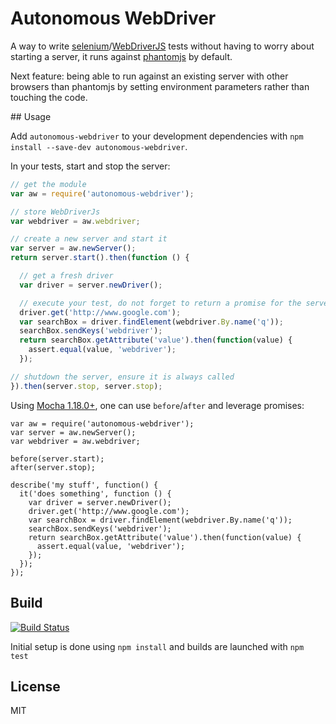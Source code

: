 # Autonomous WebDriver

A way to write [selenium](http://docs.seleniumhq.org/)/[WebDriverJS](https://code.google.com/p/selenium/wiki/WebDriverJs) tests without having to worry about starting a server, it runs against [phantomjs](http://phantomjs.org/) by default.

Next feature: being able to run against an existing server with other browsers than phantomjs by setting environment parameters rather than touching the code.

## Usage

Add `autonomous-webdriver` to your development dependencies with `npm install --save-dev autonomous-webdriver`.

In your tests, start and stop the server:

```js
// get the module
var aw = require('autonomous-webdriver');

// store WebDriverJs
var webdriver = aw.webdriver;

// create a new server and start it
var server = aw.newServer();
return server.start().then(function () {

  // get a fresh driver
  var driver = server.newDriver();

  // execute your test, do not forget to return a promise for the server to be shutdown only after the test
  driver.get('http://www.google.com');
  var searchBox = driver.findElement(webdriver.By.name('q'));
  searchBox.sendKeys('webdriver');
  return searchBox.getAttribute('value').then(function(value) {
    assert.equal(value, 'webdriver');
  });

// shutdown the server, ensure it is always called
}).then(server.stop, server.stop);
```

Using [Mocha 1.18.0+](http://visionmedia.github.io/mocha/), one can use `before`/`after` and leverage promises:

```
var aw = require('autonomous-webdriver');
var server = aw.newServer();
var webdriver = aw.webdriver;

before(server.start);
after(server.stop);

describe('my stuff', function() {
  it('does something', function () {
    var driver = server.newDriver();
    driver.get('http://www.google.com');
    var searchBox = driver.findElement(webdriver.By.name('q'));
    searchBox.sendKeys('webdriver');
    return searchBox.getAttribute('value').then(function(value) {
      assert.equal(value, 'webdriver');
    });
  });
});
```

## Build

[![Build Status](https://travis-ci.org/mathbruyen/autonomous-webdriver.png?branch=master)](https://travis-ci.org/mathbruyen/autonomous-webdriver)

Initial setup is done using `npm install` and builds are launched with `npm test`

## License

MIT

